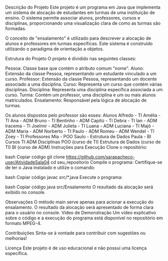 Descrição do Projeto
Este projeto é um programa em Java que implementa um sistema de alocação de estudantes em turmas de uma instituição de ensino. O sistema permite associar alunos, professores, cursos e disciplinas, proporcionando uma visualização clara de como as turmas são formadas.

O conceito de "ensalamento" é utilizado para descrever a alocação de alunos e professores em turmas específicas. Este sistema é construído utilizando o paradigma de orientação a objetos.

Estrutura do Projeto
O projeto é dividido nas seguintes classes:

Pessoa: Classe base que contém o atributo comum "nome".
Aluno: Extensão da classe Pessoa, representando um estudante vinculado a um curso.
Professor: Extensão da classe Pessoa, representando um docente associado a uma disciplina.
Curso: Representa um curso que contém várias disciplinas.
Disciplina: Representa uma disciplina específica associada a um curso.
Turma: Contém um professor, uma disciplina e um ou mais alunos matriculados.
Ensalamento: Responsável pela lógica de alocação de turmas.

Os alunos dispostos pelo professor são esses:
Alunos
Alfredo - TI
Amélia - TI
Ana - ADM
Bruno - TI
Bentinho - ADM
Capitú - TI
Debra - TI
Ian - ADM
Iracema - TI
Joelmir - ADM
Julieta - TI
Luana - ADM
Luciana - TI
Majô - ADM
Maria - ADM
Norberto - TI
Paulo - ADM
Romeu - ADM
Wendel - TI
Zoey - TI
Professores
Mia - POO
Saulo - Estrutura de Dados
Paula - BI
Cursos
TI
ADM
Disciplinas
POO (curso de TI)
Estrutura de Dados (curso de TI)
BI (curso de ADM)
Instruções para Execução
Clone o repositório:

bash
Copiar código
git clone https://github.com/sarapacheco-user/AtividadeSala04
cd seu_repositorio
Compile o programa: Certifique-se de ter o Java instalado e utilize o comando:

bash
Copiar código
javac src/*.java
Execute o programa:

bash
Copiar código
java src/Ensalamento
O resultado da alocação será exibido no console.

Observações
O método main serve apenas para acionar a execução do ensalamento.
O resultado da alocação será apresentado de forma clara para o usuário no console.
Vídeo de Demonstração
Um vídeo explicativo sobre o código e a execução do programa está disponível no repositório em formato MPEG-4.

Contribuições
Sinta-se à vontade para contribuir com sugestões ou melhorias!

Licença
Este projeto é de uso educacional e não possui uma licença específica.

